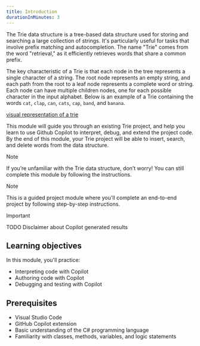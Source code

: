 ```yaml
---
title: Introduction
durationInMinutes: 3
---
```


The Trie data structure is a tree-based data structure used for storing and searching a large collection of strings. It's particularly useful for tasks that involve prefix matching and autocompletion. The name "Trie" comes from the word "retrieval," as it efficiently retrieves words that share a common prefix.

The key characteristic of a Trie is that each node in the tree represents a single character of a string. The root node represents an empty string, and each path from the root to a leaf node represents a complete word or string. Each node can have multiple children nodes, one for each possible character in the input alphabet. Below is an example of a Trie containing the words `cat`, `clap`, `can`, `cats`, `cap`, `band`, and `banana`.

[visual representation of a trie](../media/treegraphic.png)

This module will guide you through an existing Trie project, and help you learn to use Github Copilot to interpret, debug, and extend the project code. By the end of this module, your Trie project will be able to insert, search, and delete words from the data structure.

> [!NOTE] 
> If you’re unfamiliar with the Trie data structure, don’t worry! You can still complete this module by following the instructions.

> [!NOTE] 
> This is a guided project module where you'll complete an end-to-end project by following step-by-step instructions.  

> [!IMPORTANT]
> TODO Disclaimer about Copilot generated results

## Learning objectives

In this module, you'll practice: 
- Interpreting code with Copilot
- Authoring code with Copilot
- Debugging and testing with Copilot

## Prerequisites 
- Visual Studio Code
- GitHub Copilot extension
- Basic understanding of the C# programming language
- Familiarity with classes, methods, variables, and logic statements